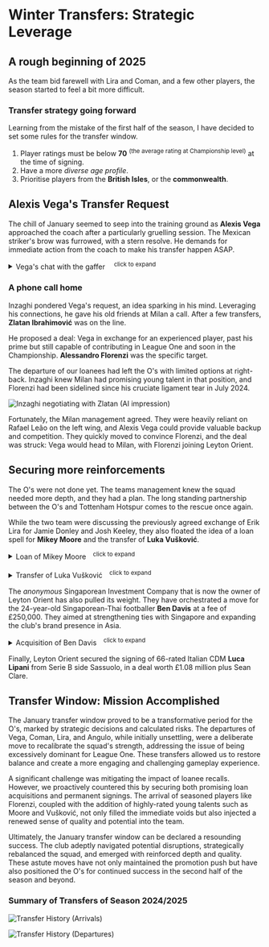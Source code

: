 # Winter Transfers: Strategic Leverage

## A rough beginning of 2025

As the team bid farewell with Lira and Coman, and a few other players, the season started to feel a bit more difficult.

### Transfer strategy going forward

Learning from the mistake of the first half of the season, I have decided to set some rules for the transfer window.

1. Player ratings must be below **70** <sup>(the average rating at Championship level)</sup> at the time of signing.
2. Have a more *diverse age profile*.
3. Prioritise players from the **British Isles**, or the **commonwealth**.

## Alexis Vega's Transfer Request

The chill of January seemed to seep into the training ground as **Alexis Vega** approached the coach after a particularly gruelling session. The Mexican striker's brow was furrowed, with a stern resolve. He demands for immediate action from the coach to make his transfer happen ASAP.

<details>
  <summary> Vega's chat with the gaffer 　<sup>click to expand</sup></summary>

> Vega: "Coach, we need to talk about my transfer."
>
> **Inzaghi**: *"Alexis, of course. But we're top of the league, you're scoring goals... we're heading into the Championship. You've been brilliant for us."*
>
> **Vega**: *"The Championship isn't enough. I need to be in a league where my abilities are truly tested. I have ambition, Coach. I want to play in Europe, to compete for trophies. I'm wasting my time here."*
>
> **Inzaghi** frowned. *"Alexis, it's not that simple. We're counting on you."*
>
> **Vega**: *"The club made it happen for the others; now it's my turn. I've given you everything to get to this point. Now it's your turn to help me move on."*
> 
> **Inzaghi** watched him leave, a knot forming in his stomach. 2025 is not going to be easy.

</details>

### A phone call home

Inzaghi pondered Vega's request, an idea sparking in his mind. Leveraging his connections, he gave his old friends at Milan a call. After a few transfers, **Zlatan Ibrahimović** was on the line.

He proposed a deal: Vega in exchange for an experienced player, past his prime but still capable of contributing in League One and soon in the Championship. **Alessandro Florenzi** was the specific target.

The departure of our loanees had left the O's with limited options at right-back. Inzaghi knew Milan had promising young talent in that position, and Florenzi had been sidelined since his cruciate ligament tear in July 2024.

![Inzaghi negotiating with Zlatan (AI impression)](https://github.com/alfred1137/LOFC-CM-202503/wiki/Resources/CH03-zlatanMtg.png)

Fortunately, the Milan management agreed. They were heavily reliant on Rafael Leão on the left wing, and Alexis Vega could provide valuable backup and competition. They quickly moved to convince Florenzi, and the deal was struck: Vega would head to Milan, with Florenzi joining Leyton Orient.

## Securing more reinforcements

The O's were not done yet. The teams management knew the squad needed more depth, and they had a plan. The long standing partnership between the O's and Tottenham Hotspur comes to the rescue once again.

While the two team were discussing the previously agreed exchange of Erik Lira for Jamie Donley and Josh Keeley, they also floated the idea of a loan spell for **Mikey Moore** and the transfer of **Luka Vušković**.

<details>
  <summary>Loan of Mikey Moore　<sup>click to expand</sup></summary>

Mikey Moore, a 17-year-old English winger from Tottenham Hotspur, is considered one of the brightest prospects in English football. He has won it all at the U17 and U21 level, and has since then become Spurs' youngest-ever Premier League player. This impressive trajectory made securing his loan spell a straightforward decision for both clubs. It will provide him with valuable first-team experience and much needed reinforcement for the O's.

</details>
<br>
<details>
  <summary>Transfer of Luka Vušković　<sup>click to expand</sup></summary>

Luka Vušković's deal was more intricate. Spurs had already agreed with Hajduk Split for the transfer of the 20-year-old Croatian international in the summer of 2025 However, with the rise of Micky Van Der Van and Christian Romero, Spurs were unsure of Vušković's first team prospects. The North London team were also keen for Vušković to gain experience in English football sooner.

Hajduk Split, however, were unwilling to release him prematurely unless they could secure a suitable replacement. Inzaghi proposed a solution: offering the unsettled Jesús Angulo in exchange. An agreement was reached, paving the way for Vušković's arrival to west London ahead of schedule. 

The O's will give Spurs priority for Vušković's transfer in future windows, should they decide to acquire him.

</details>

The <i>anonymous</i> Singaporean Investment Company that is now the owner of Leyton Orient has also pulled its weight. They have orchestrated a move for the 24-year-old Singaporean-Thai footballer <b>Ben Davis</b> at a fee of £250,000. They aimed at strengthening ties with Singapore and expanding the club's brand presence in Asia.

<details>
  <summary>Acquisition of Ben Davis　<sup>click to expand</sup></summary>

IRL, Davis faced [challenges](https://mainstand.co.th/en/features/5/article/3158) with his home country. As a Singaporean male, he was required to serve two years of mandatory military service upon turning 18. He requested for deferment to pursue his football career but it was denied.

In this alternate reality, however, Davis' home country granted him exemption from military duty and he represents the Singapore Nation Football Team. Coupled with his prior experience in England with Fulham's academy and Oxford United, Davis's versatility and experience made him an attractive prospect for Leyton Orient, aligning perfectly with the owners' vision of fostering a connection with the Singaporean fanbase and tapping into new revenue streams in the Asian market.

> *The Thai Football league is not available in EA FC 25 unfortunately, meaning Ben Davis is not in the game by default. I had to manually add him to the game using Player Editor and "sacrificed" a youth player to make space for him.*

</details>

Finally, Leyton Orient secured the signing of 66-rated Italian CDM <b>Luca Lipani</b> from Serie B side Sassuolo, in a deal worth £1.08 million plus Sean Clare.

## Transfer Window: Mission Accomplished

The January transfer window proved to be a transformative period for the O's, marked by strategic decisions and calculated risks. The departures of Vega, Coman, Lira, and Angulo, while initially unsettling, were a deliberate move to recalibrate the squad's strength, addressing the issue of being excessively dominant for League One. These transfers allowed us to restore balance and create a more engaging and challenging gameplay experience.

A significant challenge was mitigating the impact of loanee recalls. However, we proactively countered this by securing both promising loan acquisitions and permanent signings. The arrival of seasoned players like Florenzi, coupled with the addition of highly-rated young talents such as Moore and Vušković, not only filled the immediate voids but also injected a renewed sense of quality and potential into the team.

Ultimately, the January transfer window can be declared a resounding success. The club adeptly navigated potential disruptions, strategically rebalanced the squad, and emerged with reinforced depth and quality.  These astute moves have not only maintained the promotion push but have also positioned the O's for continued success in the second half of the season and beyond.

### Summary of Transfers of Season 2024/2025

![Transfer History (Arrivals)](https://github.com/alfred1137/LOFC-CM-202503/wiki/Resources/S2025Transfer_Ins.png)

![Transfer History (Departures)](https://github.com/alfred1137/LOFC-CM-202503/wiki/Resources/S2025Transfer_Outs.png)

